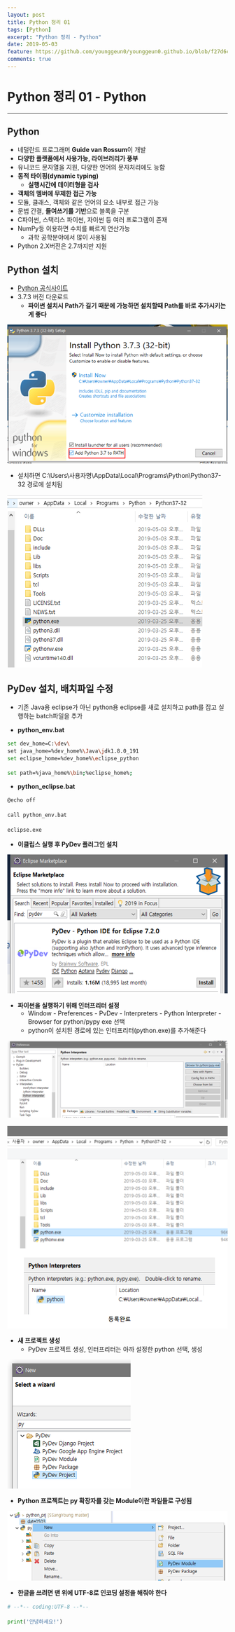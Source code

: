 ```yaml
---
layout: post
title: Python 정리 01
tags: [Python]
excerpt: "Python 정리 - Python"
date: 2019-05-03
feature: https://github.com/younggeun0/younggeun0.github.io/blob/f27d6cc5b8ba44bdcbf64b05d4e9179531106a8e/_posts/img/python/PythonImageFeature.png?raw=true
comments: true
---
```

 
# Python 정리 01 - Python

---

## Python

* 네덜란드 프로그래머 **Guide van Rossum**이 개발
* **다양한 플랫폼에서 사용가능, 라이브러리가 풍부**
* 유니코드 문자열을 지원, 다양한 언어의 문자처리에도 능함
* **동적 타이핑(dynamic typing)**
  * **실행시간에 데이터형을 검사**
* **객체의 멤버에 무제한 접근 가능**
* 모듈, 클래스, 객체와 같은 언어의 요소 내부로 접근 가능
* 문법 간결, **들여쓰기를 기반**으로 블록을 구분
* C파이썬, 스택리스 파이썬, 자이썬 등 여러 프로그램이 존재
* NumPy등 이용하면 수치를 빠르게 연산가능
  * 과학 공학분야에서 많이 사용됨
* Python 2.X버전은 2.7까지만 지원

## Python 설치

* [Python 공식사이트](https://www.python.org/)
* 3.7.3 버전 다운로드
  * **파이썬 설치시 Path가 길기 때문에 가능하면 설치할때 Path를 바로 추가시키는게 좋다**

![01](https://github.com/younggeun0/younggeun0.github.io/blob/f27d6cc5b8ba44bdcbf64b05d4e9179531106a8e/_posts/img/python/01/01.png?raw=true)

* 설치하면 C:\Users\사용자명\AppData\Local\Programs\Python\Python37-32 경로에 설치됨

![02](https://github.com/younggeun0/younggeun0.github.io/blob/f27d6cc5b8ba44bdcbf64b05d4e9179531106a8e/_posts/img/python/01/02.png?raw=true)


## PyDev 설치, 배치파일 수정

* 기존 Java용 eclipse가 아닌 python용 eclipse를 새로 설치하고 path를 잡고 실행하는 batch파일을 추가

* **python_env.bat**
  
```bash
set dev_home=C:\dev\
set java_home=%dev_home%\Java\jdk1.8.0_191
set eclipse_home=%dev_home%\eclipse_python

set path=%java_home%\bin;%eclipse_home%;
```

* **python_eclipse.bat**
  
```bash
@echo off

call python_env.bat

eclipse.exe
```

* **이클립스 실행 후 PyDev 플러그인 설치**

![03](https://github.com/younggeun0/younggeun0.github.io/blob/f27d6cc5b8ba44bdcbf64b05d4e9179531106a8e/_posts/img/python/01/03.png?raw=true)

* **파이썬을 실행하기 위해 인터프리터 설정**
  * Window - Preferences - PvDev - Interpreters - Python Interpreter - Browser for python/pypy exe 선택
  * python이 설치된 경로에 있는 인터프리터(python.exe)를 추가해준다

![04](https://github.com/younggeun0/younggeun0.github.io/blob/f27d6cc5b8ba44bdcbf64b05d4e9179531106a8e/_posts/img/python/01/04.png?raw=true)

![05](https://github.com/younggeun0/younggeun0.github.io/blob/f27d6cc5b8ba44bdcbf64b05d4e9179531106a8e/_posts/img/python/01/05.png?raw=true)


* **새 프로젝트 생성**
  * PyDev 프로젝트 생성, 인터프리터는 아까 설정한 python 선택, 생성

![06](https://github.com/younggeun0/younggeun0.github.io/blob/f27d6cc5b8ba44bdcbf64b05d4e9179531106a8e/_posts/img/python/01/06.png?raw=true)

* **Python 프로젝트는 py 확장자를 갖는 Module이란 파일들로 구성됨**

![07](https://github.com/younggeun0/younggeun0.github.io/blob/f27d6cc5b8ba44bdcbf64b05d4e9179531106a8e/_posts/img/python/01/07.png?raw=true)

* **한글을 쓰려면 맨 위에 UTF-8로 인코딩 설정을 해줘야 한다**

```python
# --*-- coding:UTF-8 --*--

print('안녕하세요!')
```
